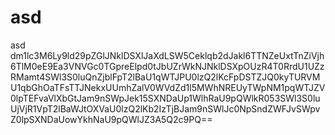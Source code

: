 # asd
asd
dm1lc3M6Ly9ld29pZGlJNklDSXlJaXdLSW5Ceklqb2dJakl6TTNZeUxtTnZiVjh6TlM0eE9Ea3VNVGc0TGpreElpd0tJbUZrWkNJNklDSXpOUzR4T0RrdU1UZzRMamt4SWl3S0luQnZjblFpT2lBaU1qWTJPU0lzQ2lKcFpDSTZJQ0kyTURVMU1qbGhOaTFsTTJNekxUUmhZalV0WVdZd1l5MWhNREUyTWpNM1pqWTJZV0lpTEFvaVlXbGtJam9nSWpJek15SXNDaUp1WlhRaU9pQWlkR053SWl3S0luUjVjR1VpT2lBaWJtOXVaU0lzQ2lKb2IzTjBJam9nSWlJc0NpSndZWFJvSWpvZ0lpSXNDaUowYkhNaU9pQWlJZ3A5Q2c9PQ==
